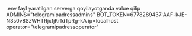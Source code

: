 .env fayl yaratilgan serverga qoyilayotganda  value qilip 
ADMINS="telegramipadressadmins"
BOT_TOKEN=6778289437:AAF-kJE-N3s0v8SzWHTRjxfjKrfdTpRg-kA
ip=localhost            
operator="telegramipadressoperator"     
